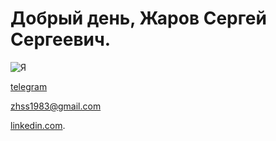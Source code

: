 # Добрый день, Жаров Сергей Сергеевич.

![Я](https://avatars.githubusercontent.com/u/83511510?v=4)

<!---
922 lЗ976lO
--->
[telegram](https://t.me/zhss_83)

zhss1983@gmail.com

[linkedin.com](https://www.linkedin.com/in/сергей-жаров-455972229/).

<!---
- 👋 Hi, I’m @zhss1983
- 👀 I’m interested in ...
- 🌱 I’m currently learning ...
- 💞️ I’m looking to collaborate on ...
- 📫 How to reach me ...

zhss1983/zhss1983 is a ✨ special ✨ repository because its `README.md` (this file) appears on your GitHub profile.
You can click the Preview link to take a look at your changes.
--->
